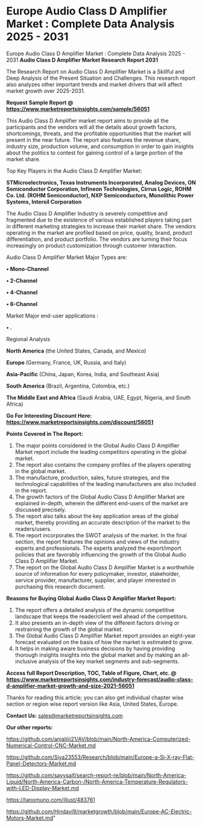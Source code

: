 # Europe Audio Class D Amplifier Market : Complete Data Analysis 2025 - 2031
Europe Audio Class D Amplifier Market : Complete Data Analysis 2025 - 2031
<strong>Audio Class D Amplifier Market Research Report 2031</strong>

The Research Report on Audio Class D Amplifier Market is a Skillful and Deep Analysis of the Present Situation and Challenges. This research report also analyzes other important trends and market drivers that will affect market growth over 2025-2031.

<strong>Request Sample Report @ <a href=https://www.marketreportsinsights.com/sample/56051>https://www.marketreportsinsights.com/sample/56051</a></strong>

This Audio Class D Amplifier market report aims to provide all the participants and the vendors will all the details about growth factors, shortcomings, threats, and the profitable opportunities that the market will present in the near future. The report also features the revenue share, industry size, production volume, and consumption in order to gain insights about the politics to contest for gaining control of a large portion of the market share.

Top Key Players in the Audio Class D Amplifier Market:

<strong>STMicroelectronics, Texas Instruments Incorporated, Analog Devices, ON Semiconductor Corporation, Infineon Technologies, Cirrus Logic, ROHM Co. Ltd. (ROHM Semiconductor), NXP Semiconductors, Monolithic Power Systems, Intersil Corporation</strong>

The Audio Class D Amplifier Industry is severely competitive and fragmented due to the existence of various established players taking part in different marketing strategies to increase their market share. The vendors operating in the market are profiled based on price, quality, brand, product differentiation, and product portfolio. The vendors are turning their focus increasingly on product customization through customer interaction.

Audio Class D Amplifier Market Major Types are:

<strong>• Mono-Channel

• 2-Channel

• 4-Channel

• 6-Channel</strong>

Market Major end-user applications :

<strong>• .</strong>

Regional Analysis

</u><strong><b>North America</b></strong> (the United States, Canada, and Mexico)

<strong><b>Europe </b></strong>(Germany, France, UK, Russia, and Italy)

<strong><b>Asia-Pacific</b></strong> (China, Japan, Korea, India, and Southeast Asia)

<strong><b>South America</b></strong> (Brazil, Argentina, Colombia, etc.)

<strong><b>The Middle East and Africa</b></strong> (Saudi Arabia, UAE, Egypt, Nigeria, and South Africa)

<strong>Go For Interesting Discount Here: <a href=https://www.marketreportsinsights.com/discount/56051>https://www.marketreportsinsights.com/discount/56051</a></strong>

<strong>Points Covered in The Report:</strong>
<ol>
  <li>The major points considered in the Global Audio Class D Amplifier Market report include the leading competitors operating in the global market.</li>
  <li>The report also contains the company profiles of the players operating in the global market.</li>
  <li>The manufacture, production, sales, future strategies, and the technological capabilities of the leading manufacturers are also included in the report.</li>
  <li>The growth factors of the Global Audio Class D Amplifier Market are explained in-depth, wherein the different end-users of the market are discussed precisely.</li>
  <li>The report also talks about the key application areas of the global market, thereby providing an accurate description of the market to the readers/users.</li>
  <li>The report incorporates the SWOT analysis of the market. In the final section, the report features the opinions and views of the industry experts and professionals. The experts analyzed the export/import policies that are favorably influencing the growth of the Global Audio Class D Amplifier Market.</li>
  <li>The report on the Global Audio Class D Amplifier Market is a worthwhile source of information for every policymaker, investor, stakeholder, service provider, manufacturer, supplier, and player interested in purchasing this research document.</li>
</ol>
<strong>Reasons for Buying Global Audio Class D Amplifier Market Report:</strong>

<ol>
  <li>The report offers a detailed analysis of the dynamic competitive landscape that keeps the reader/client well ahead of the competitors.</li>
  <li>It also presents an in-depth view of the different factors driving or restraining the growth of the global market.</li>
  <li>The Global Audio Class D Amplifier Market report provides an eight-year forecast evaluated on the basis of how the market is estimated to grow.</li>
  <li>It helps in making aware business decisions by having providing thorough insights insights into the global market and by making an all-inclusive analysis of the key market segments and sub-segments.</li>
</ol>
<strong>Access full Report Description, TOC, Table of Figure, Chart, etc. @ <a href=https://www.marketreportsinsights.com/industry-forecast/audio-class-d-amplifier-market-growth-and-size-2021-56051>https://www.marketreportsinsights.com/industry-forecast/audio-class-d-amplifier-market-growth-and-size-2021-56051</a></strong>


Thanks for reading this article; you can also get individual chapter wise section or region wise report version like Asia, United States, Europe.

<strong>Contact Us:</strong>
sales@marketreportsinsights.com

<strong>Our other reports:</strong>

<a href=https://github.com/anjaliiii21/AV/blob/main/North-America-Computerized-Numerical-Control-CNC-Market.md>https://github.com/anjaliiii21/AV/blob/main/North-America-Computerized-Numerical-Control-CNC-Market.md</a>

<a href=https://github.com/Siya23553/Research/blob/main/Europe-a-Si-X-ray-Flat-Panel-Detectors-Market.md>https://github.com/Siya23553/Research/blob/main/Europe-a-Si-X-ray-Flat-Panel-Detectors-Market.md</a>

<a href=https://github.com/sayysaif/search-report-re/blob/main/North-America-Liquid/North-America-Carbon-/North-America-Temperature-Regulators-with-LED-Display-Market.md>https://github.com/sayysaif/search-report-re/blob/main/North-America-Liquid/North-America-Carbon-/North-America-Temperature-Regulators-with-LED-Display-Market.md</a>

<a href=https://tanomuno.com/illust/483761>https://tanomuno.com/illust/483761</a>

<a href=https://github.com/Hindavi9/marketgrowth/blob/main/Europe-AC-Electric-Motors-Market.md>https://github.com/Hindavi9/marketgrowth/blob/main/Europe-AC-Electric-Motors-Market.md</a>"
